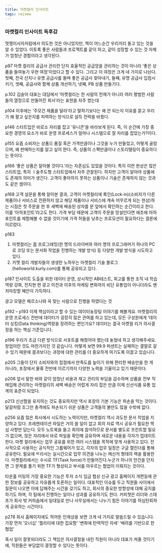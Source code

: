 ```yaml
---
title: 마켓컬리 인사이트
tags: reivew
---
```

### 마켓컬리 인사이트 독후감

<div class="message">
  멋쟁이사자처럼에서 의도한 것은 아니었지만, 책이 어느순간 우리끼리 돌고 있는 것을 알 수 있었다. 이토록 좋은 사람들과 프로젝트를 같이 하고, 같이 성장할 수 있는 것 자체가 엄청난 경험이라고 생각된다.
</div>

p97
마켓 컬리의 공급사 관리란 단지 효율적인 공급망을 관리하는 것이 아니라 ‘좋은 상품을 들여놓기 우한 여정’이었다고 할 수 있다. 그리고 이 여정은 크게 네 가지로 나뉜다. 첫째, 전국 산지나 유명 공급사를 돌며 좋은 공급사 찾아내기, 둘째, 유명 공급사 입점시키기, 셋째, 공급사와 함께 상품 개선하기, 넷쨰, PB 상품 만들기다.

p.102
김슬아 대표는 대담에서 ‘마켓컬리는 한 사람의 천재가 아니라 여러 평범한 사람들의 열정으로 만들어진 회사’라는 표현을 자주 썼는데


p104
이후에는 ‘주모건 제품을 달라’라고 말하기보다는 왜 안 되는지 이유를 묻고 우리가 왜 팔고 싶은지를 피력하는 방식으로 설득 전략을 바꿨다.

p146
스타트업은 비로소 자리를 잡고 ‘유니콘’을 바라보게 된다. 즉, 이 순간에 가장 중요한 경영의 요소가 바로 운영 프로세스가 얼마나 시스템으로 잘 자리를 잡았는가?이다.

p155
요즘 소비자는 상품으 품질 혹은 가격만큼이나 그것을 누가 만들었고, 어떻게 골랐으며, 왜 판매하는지를 알고 싶어 한다. 즉, 상품의 스펙만큼이나 스토리텔링이 중요하다는 뜻이다.

p166
‘좋은 상품은 알아볼 것이다.’라는 자존심도 있었을 것이다. 특히 이런 현상은 많은 스타트업, 특히 ㅣ술주도형 스타트업에서 자주 관찰된다. 하지만 고객이 알아야 상품에도 존재의 의미가 생긴다. 고객이 좋아하지 못하는 상품이나 기술은 존재하지 않는 것과도 같은 셈이다.

p168
고객 설문을 통해 알아본 결과, 고객이 마켓컬리에 록인(Lock-in)(소비자가 다른 제품이나 서비스로 전환하지 않고 해당 제품이나 서비스에 계속 머무르게 되는 현상)하는 시점은 첫 주문을 한 후 새벽에 배송된 상자를 문 앞에서 확인하는 순간이라고 한다. 이를 ‘아하포인트’라고도 한다. 가격 부담 때문에 고객이 주문을 망설인다면 애초에 아하 포인트를 체험해볼 수 없을 것이기에 가격 허들을 낮추는 프로모션이 필요하다는 결론에 이르렀다.

p183
1. 마켓컬리는 몹 프로그래밍(한 명의 드라이버와 여러 명의 프로그래머가 하나의 PC로 코딩 또는 문서화 작업을 진행하는 개발 방식) 등 다양한 개발 방식을 시도하고 있다.
2. 카멧 컬리 개발자들의 생생한 노하우는 마켓컬리 기술 블로그(helloworld.kurly.com)를 통해 공유되고 있다. 

p187
인사이트 도출을 위한 데이터 운영, 상시적인 AB테스트, 회고를 통한 조직 내 학습 역량 강화, 전지현 편 광고 이전과 이후의 마케팅 변화까지 비단 유통업이 아니더라도 벤치마킹할 혜안이 가득하다.

광고 모델은 페르소나와 꼭 맞는 사람으로 진행을 하였다는 것

p192 – p193
이제 핵심이라고 할 수 있는 데이터농장팀 이야기를 해볼게요. 마켓컬리의 운영 프로세스 전반에 데이터가 굉장히 많은 관여를 하고 있는데, 모든 구성원에게 ‘데이터 싱킹(Data thinking)역량을 장려하는 편인가요?
 데이터는 결국 마켓컬 리가 의사결정을 하는 핵심 기준입니다.

p196
우리가 조금 다른 방식으로 서포트를 해줬어야 했는데 놓쳤네 하고 생각해주세요. 창업이란 것도 마찬가지인 것 같습니다. 어떻게 보면 99.9 퍼센트는 실패하는 결말로 갈 수 있기 때문에 결과보다는 과정에 대한 관리를 더 중요하게 여기도록 이끌고 있습니다.


p205
 그들이 단지 소비자와의 접점에서 만족도를 높이기 위해 편리한 배송만을 한 게 아니라, 포장에서 물류 전반에 이르기까지 다양한 노력을 기울이고 있기 때문이다.

p206
앞서 말한 바와 같이 엄청난 비용과 재고 관리의 부담을 감수하며 상품을 전부 직매입해 관리하는 마켓컬리의 새벽 배송은 어렵게 자리 잡은 만큼 이제 신선식품 유통 업계의 표준이 되었다.

p213
신선함을 유지하는 것도 중요하지만 역시 포장의 기본 기능은 파손을 막는 것이다. 달걀처럼 조그만 충격에도 파손되기 쉬운 상품은 고객들의 불만도 많을 수밖에 없다.

p256
요즘 많은 회사에서 시도하는 노력이지만, 마켓컬리 역시 과도한 문서 작업을 지양하고 있다. 프레젠테이션 파일은 거의 쓸 일이 없고 회의 자료 역시 공유가 필요한 핵심 사항만 담는다. 모두 노트북을 들고 회의에 참석하므로 문서를 별도로 프린트할 필요가 없으며, 앉은 자리에서 바로 파일을 확인해 공유하며 새로운 내용을 각자가 업데이트한다.
 마켓 컬리에서는 업무 공유를 위한 여러 시스템을 목적에 맞게 사용하고 있다. 전사적으로 사용하는 공식적인 그룹웨어가 있고, 각자의 업무 일정은 구글 캘린더를 통해 공유한다. 필요에 ᄄᆞ라서는 실시간으로 업무 의견을 나누는 메신저 형태의 랙을 활용한다. 
 마켓컬리에서는 수시로 TF(Task force)가 만들어진다.누군가 하나의 안건을 던지면 그 문제를 풀기 위한 TF가 형성되고 부서를 아우르는 협업이 이뤄지는 것이다.

타운홀 미팅의 가장 중요한 기능은 투자 소식 임금 협상 신규 광고 홈페이지 개편등에 관한 정보를 공유하고 자유롭게 토론하는 일이다. 대표적인 이슈를 두고 직원들 사이에서 질문이 나오면 이에 답해주는 시간을 갖기도 하고, 회사의 중요한 방향성에 대해 공지를 하기도 하며, 각 팀에서 진행하는 일이나 성과를 공유하기도 한다. 
커피챗은 리더와 스태프가 회사 밖 커피숍에서 일대일로 만나 사무실에서는 나누기 힘든 이야기를 허심탄회하게 공유하는 시간이다.

p278
회사 홈페이지에도 적어둔 인재상을 보면 크게 네 가지로 말씀드릴 수 있습니다.
가장 먼저 ’오너십‘
’퀄리티에 대한 집요함‘
’변화에 탄력적인 자세‘
’배려를 기반으로 한 협업‘

혹시 일이 잘못되더라도 그 책임은 의사결정을 내린 직원이 아니라 대표가 져줄 것이기에, 직원들은 부담없이 결정할 수 있다는 뜻이다.

